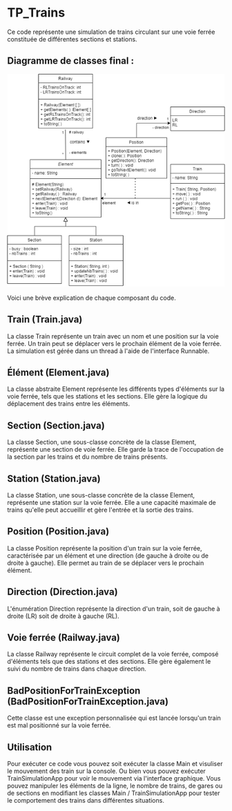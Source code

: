 # TP_Trains

Ce code représente une simulation de trains circulant sur une voie ferrée constituée de différentes sections et stations. 

## Diagramme de classes final : 
![Diagramme.png](Diagramme.png)

Voici une brève explication de chaque composant du code.


## Train (Train.java)
La classe Train représente un train avec un nom et une position sur la voie ferrée. Un train peut se déplacer vers le prochain élément de la voie ferrée. La simulation est gérée dans un thread à l'aide de l'interface Runnable.

## Élément (Element.java)
La classe abstraite Element représente les différents types d'éléments sur la voie ferrée, tels que les stations et les sections. Elle gère la logique du déplacement des trains entre les éléments.

## Section (Section.java) 
La classe Section, une sous-classe concrète de la classe Element, représente une section de voie ferrée. Elle garde la trace de l'occupation de la section par les trains et du nombre de trains présents.

## Station (Station.java)
La classe Station, une sous-classe concrète de la classe Element,  représente une station sur la voie ferrée. Elle a une capacité maximale de trains qu'elle peut accueillir et gère l'entrée et la sortie des trains.

## Position (Position.java)
La classe Position représente la position d'un train sur la voie ferrée, caractérisée par un élément et une direction (de gauche à droite ou de droite à gauche). Elle permet au train de se déplacer vers le prochain élément.

## Direction (Direction.java) 
L'énumération Direction représente la direction d'un train, soit de gauche à droite (LR) soit de droite à gauche (RL).

## Voie ferrée (Railway.java)
La classe Railway représente le circuit complet de la voie ferrée, composé d'éléments tels que des stations et des sections. Elle gère également le suivi du nombre de trains dans chaque direction.

## BadPositionForTrainException (BadPositionForTrainException.java) 
Cette classe est une exception personnalisée qui est lancée lorsqu'un train est mal positionné sur la voie ferrée.

## Utilisation
Pour exécuter ce code vous pouvez soit exécuter la classe Main et visuliser le mouvement des train sur la console. Ou bien vous pouvez exécuter TrainSimulationApp pour voir le mouvement via l'interface graphique. Vous pouvez manipuler les éléments de la ligne, le nombre de trains, de gares ou de sections en modifiant les classes Main / TrainSimulationApp pour tester le comportement des trains dans différentes situations. 
